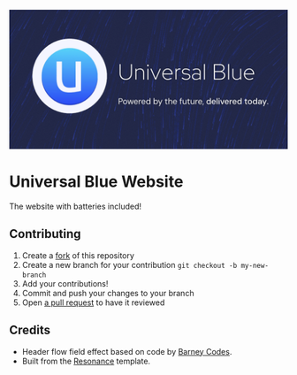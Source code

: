<p align="center">
  <a href="https://universal-blue.org/"><img src="/content/preview.png?raw=true" alt="Universal Blue"/></a>
</p>

# Universal Blue Website
The website with batteries included!

## Contributing

1. Create a [fork](https://docs.github.com/en/get-started/quickstart/fork-a-repo) of this repository
2. Create a new branch for your contribution `git checkout -b my-new-branch`
3. Add your contributions!
4. Commit and push your changes to your branch
5. Open [a pull request](https://docs.github.com/en/pull-requests/collaborating-with-pull-requests/proposing-changes-to-your-work-with-pull-requests/creating-a-pull-request) to have it reviewed

## Credits

* Header flow field effect based on code by [Barney Codes](https://www.barneycodes.com/).
* Built from the [Resonance](https://themeforest.net/item/resonance-html-onemulti-page-multipurpose-template/48140535) template.
